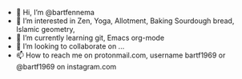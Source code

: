- 👋 Hi, I’m @bartfennema
- 👀 I’m interested in Zen, Yoga, Allotment, Baking Sourdough bread, Islamic geometry,
- 🌱 I’m currently learning git, Emacs org-mode
- 💞️ I’m looking to collaborate on ...
- 📫 How to reach me on protonmail.com, username bartf1969 or @bartf1969 on instagram.com

<!---
bartfennema/bartfennema is a ✨ special ✨ repository because its `README.md` (this file) appears on your GitHub profile.
You can click the Preview link to take a look at your changes.
--->
